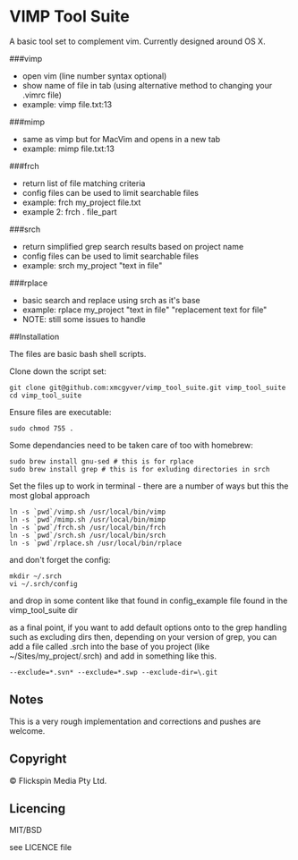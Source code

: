# VIMP Tool Suite

A basic tool set to complement vim. Currently designed around OS X.

###vimp  

- open vim (line number syntax optional)
- show name of file in tab (using alternative method to changing your .vimrc file)
- example: vimp file.txt:13

###mimp

- same as vimp but for MacVim and opens in a new tab
- example: mimp file.txt:13

###frch

- return list of file matching criteria
- config files can be used to limit searchable files
- example: frch my_project file.txt 
- example 2: frch . file_part

###srch

- return simplified grep search results based on project name
- config files can be used to limit searchable files
- example: srch my_project "text in file"

###rplace

- basic search and replace using srch as it's base
- example: rplace my_project "text in file" "replacement text for file"
- NOTE: still some issues to handle


##Installation

The files are basic bash shell scripts.

Clone down the script set:

	git clone git@github.com:xmcgyver/vimp_tool_suite.git vimp_tool_suite
	cd vimp_tool_suite

Ensure files are executable:

	sudo chmod 755 . 

Some dependancies need to be taken care of too with homebrew:

	sudo brew install gnu-sed # this is for rplace
	sudo brew install grep # this is for exluding directories in srch

Set the files up to work in terminal - there are a number of ways but this the most global approach

	ln -s `pwd`/vimp.sh /usr/local/bin/vimp
	ln -s `pwd`/mimp.sh /usr/local/bin/mimp
	ln -s `pwd`/frch.sh /usr/local/bin/frch
	ln -s `pwd`/srch.sh /usr/local/bin/srch
	ln -s `pwd`/rplace.sh /usr/local/bin/rplace

and don't forget the config:

	mkdir ~/.srch
	vi ~/.srch/config

and drop in some content like that found in config_example file found in the vimp_tool_suite dir

as a final point, if you want to add default options onto to the grep handling such as excluding dirs then, depending on your version of grep, you can add a file called .srch into the base of you project (like ~/Sites/my_project/.srch) and add in something like this.

	--exclude=*.svn* --exclude=*.swp --exclude-dir=\.git 

## Notes

This is a very rough implementation and corrections and pushes are welcome.

## Copyright 

&copy; Flickspin Media Pty Ltd.


## Licencing

MIT/BSD

see LICENCE file

